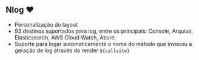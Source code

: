 ## Nlog :heart:

- Personalização do layout
- 93 destinos suportados para log, entre os principais: Console, Arquivo, Elasticsearch, AWS Cloud Watch, Azure.
- Suporte para logar automaticamente o nome do método que invocou a geração de log através do render `${callsite}`